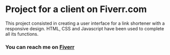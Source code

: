 # Project for a client on Fiverr.com

 This project consisted in creating a user interface for a link shortener with a responsive design.
 HTML, CSS and Javascript have been used to complete all its functions.

### You can reach me on [Fiverr](https://www.fiverr.com/matiasperessutt) 
